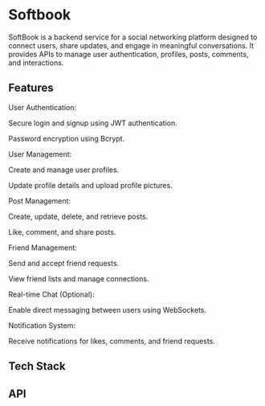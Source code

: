 # Softbook
SoftBook is a backend service for a social networking platform designed to connect users, share updates, and engage in meaningful conversations. It provides APIs to manage user authentication, profiles, posts, comments, and interactions.

## Features
User Authentication:

Secure login and signup using JWT authentication.

Password encryption using Bcrypt.

User Management:

Create and manage user profiles.

Update profile details and upload profile pictures.

Post Management:

Create, update, delete, and retrieve posts.

Like, comment, and share posts.

Friend Management:

Send and accept friend requests.

View friend lists and manage connections.

Real-time Chat (Optional):

Enable direct messaging between users using WebSockets.

Notification System:

Receive notifications for likes, comments, and friend requests.

## Tech Stack

## API 